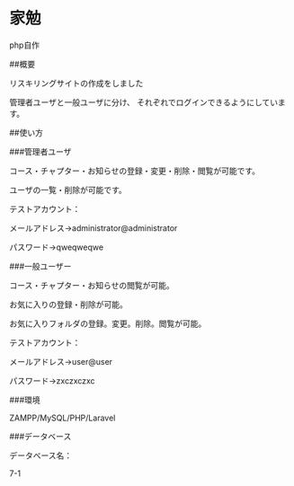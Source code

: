 # 家勉

php自作

##概要

リスキリングサイトの作成をしました

管理者ユーザと一般ユーザに分け、 それぞれでログインできるようにしています。

##使い方

###管理者ユーザ

コース・チャプター・お知らせの登録・変更・削除・閲覧が可能です。

ユーザの一覧・削除が可能です。

テストアカウント：

メールアドレス→administrator@administrator

パスワード→qweqweqwe

###一般ユーザー

コース・チャプター・お知らせの閲覧が可能。

お気に入りの登録・削除が可能。

お気に入りフォルダの登録。変更。削除。閲覧が可能。

テストアカウント：

メールアドレス→user@user

パスワード→zxczxczxc

###環境

ZAMPP/MySQL/PHP/Laravel

###データベース

データベース名：

7-1
